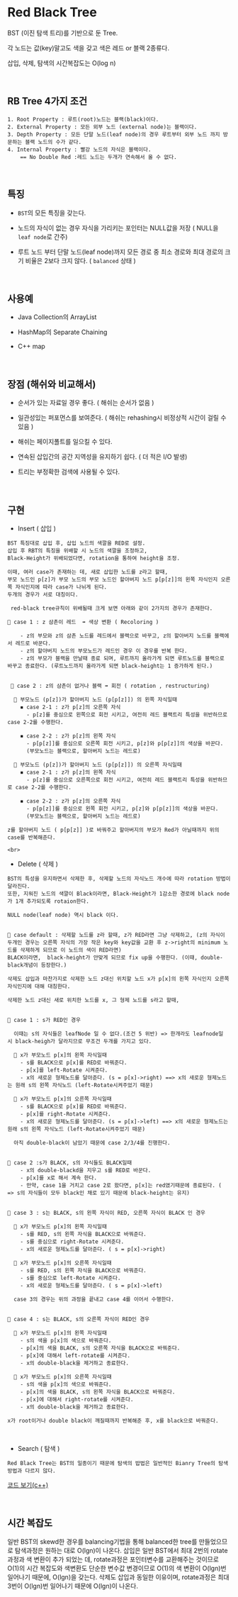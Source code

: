 # Red Black Tree

BST (이진 탐색 트리)를 기반으로 둔 Tree.

각 노드는 값(key)말고도 색을 갖고 색은 레드 or 블랙 2종류다.

삽입, 삭제, 탐색의 시간복잡도는 O(log n)

<br>

## RB Tree 4가지 조건

```
1. Root Property : 루트(root)노드는 블랙(black)이다.
2. External Property : 모든 외부 노드 (external node)는 블랙이다.
3. Depth Property : 모든 단말 노드(leaf node)의 경우 루트부터 외부 노드 까지 방문하는 블랙 노드의 수가 같다.
4. Internal Property : 빨강 노드의 자식은 블랙이다.
    == No Double Red :레드 노드는 두개가 연속해서 올 수 없다.
```

<br>

## 특징

- `BST`의 모든 특징을 갖는다.

- 노드의 자식이 없는 경우 자식을 가리키는 포인터는 NULL값을 저장 ( NULL을 `leaf node`로 간주)
- 루트 노드 부터 단말 노드(leaf node)까지 모든 경로 중 최소 경로와 최대 경로의 크기 비율은 2보다 크지 않다. ( `balanced` 상태 )

<br>

## 사용예

- Java Collection의 ArrayList

- HashMap의 Separate Chaining
- C++ map

<br>

## 장점 (해쉬와 비교해서)

- 순서가 있는 자료일 경우 좋다. ( 해쉬는 순서가 없음 )

- 일관성있는 퍼포먼스를 보여준다. ( 해쉬는 rehashing시 비정상적 시간이 걸릴 수 있음 )
- 해쉬는 페이지폴트를 일으킬 수 있다.
- 연속된 삽입간의 공간 지역성을 유지하기 쉽다. ( 더 적은 I/O 발생)
- 트리는 부정확한 검색에 사용될 수 있다.

<br>

## 구현

- Insert ( 삽입 )

```
BST 특징대로 삽입 후, 삽입 노드의 색깔을 RED로 설정.
삽입 후 RBT의 특징을 위배할 시 노드의 색깔을 조정하고,
Black-Height가 위배되었다면, rotation을 통하여 height을 조정.

이때, 여러 case가 존재하는 데, 새로 삽입한 노드를 z라고 할때,
부모 노드인 p[z]가 부모 노드의 부모 노드인 할아버지 노드 p[p[z]]의 왼쪽 자식인지 오른쪽 자식인지에 따라 case가 나뉘게 된다.
두개의 경우가 서로 대칭이다.

 red-black tree규칙이 위배될때 크게 보면 아래와 같이 2가지의 경우가 존재한다.

🔴 case 1 : z 삼촌이 레드  ➡ 색상 변환 ( Recoloring )

    - z의 부모와 z의 삼촌 노드를 레드에서 블랙으로 바꾸고, z의 할아버지 노드를 블랙에서 레드로 바꾼다.
    - z의 할아버지 노드의 부모노드가 레드인 경우 이 경우를 반복 한다.
    - z의 부모가 블랙을 만날때 종료 되며, 루트까지 올라가게 되면 루트노드를 블랙으로 바꾸고 종료한다. (루트노드까지 올라가게 되면 black-height는 1 증가하게 된다.)


 🔴 case 2 : z의 삼촌이 없거나 블랙 ➡ 회전 ( rotation , restructuring)

  🔸 부모노드 (p[z])가 할아버지 노드 (p[p[z]]) 의 왼쪽 자식일때
    ◾ case 2-1 : z가 p[z]의 오른쪽 자식
      - p[z]를 중심으로 왼쪽으로 회전 시키고, 여전히 레드 블랙트리 특성을 위반하므로 case 2-2를 수행한다.

    ◾ case 2-2 : z가 p[z]의 왼쪽 자식
      - p[p[z]]를 중심으로 오른쪽 회전 시키고, p[z]와 p[p[z]]의 색상을 바꾼다.
      (부모노드는 블랙으로, 할아버지 노드는 레드로)

  🔸 부모노드 (p[z])가 할아버지 노드 (p[p[z]]) 의 오른쪽 자식일때
    ◾ case 2-1 : z가 p[z]의 왼쪽 자식
      - p[z]를 중심으로 오른쪽으로 회전 시키고, 여전히 레드 블랙트리 특성을 위반하므로 case 2-2를 수행한다.

    ◾ case 2-2 : z가 p[z]의 오른쪽 자식
      - p[p[z]]를 중심으로 왼쪽 회전 시키고, p[z]와 p[p[z]]의 색상을 바꾼다.
      (부모노드는 블랙으로, 할아버지 노드는 레드로)

z를 할아버지 노드 ( p[p[z]] )로 바꿔주고 할아버지의 부모가 Red가 아닐때까지 위의 case를 반복해준다.
```

    <br>

- Delete ( 삭제 )

```
BST의 특성을 유지하면서 삭제한 후, 삭제할 노드의 자식노드 개수에 따라 rotation 방법이 달라진다.
또한, 지워진 노드의 색깔이 Black이라면, Black-Height가 1감소한 경로에 black node가 1개 추가되도록 rotaion한다.

NULL node(leaf node) 역시 black 이다.


🔴 case default : 삭제할 노드를 z라 할때, z가 RED라면 그냥 삭제하고, (z의 자식이 두개인 경우는 오른쪽 자식의 가장 작은 key와 key값을 교환 후 z->right의 minimum 노드를 삭제하게 되므로 이 노드의 색이 RED라면)
BLACK이라면,  black-height가 안맞게 되므로 fix up을 수행한다. (이때, double-black개념이 등장한다.)

삭제도 삽입과 마찬가지로 삭제한 노드 z대신 위치할 노드 x가 p[x]의 왼쪽 자식인지 오른쪽 자식인지에 대해 대칭한다.

삭제한 노드 z대신 새로 위치한 노드를 x, 그 형제 노드를 s라고 할때,


🔴 case 1 : s가 RED인 경우

  이때는 s의 자식들은 leafNode 일 수 없다.(조건 5 위반) => 한개라도 leafnode일 시 black-heigh가 달라지므로 무조건 두개를 가지고 있다.

  🔸 x가 부모노드 p[x]의 왼쪽 자식일때
    - s를 BLACK으로 p[x]를 RED로 바꿔준다.
    - p[x]를 left-Rotate 시켜준다.
    - x의 새로운 형제노드를 달아준다. (s = p[x]->right) ==> x의 새로운 형제노드는 원래 s의 왼쪽 자식노드 (left-Rotate시켜주었기 때문)

  🔸 x가 부모노드 p[x]의 오른쪽 자식일때
    - s를 BLACK으로 p[x]를 RED로 바꿔준다.
    - p[x]를 right-Rotate 시켜준다.
    - x의 새로운 형제노드를 달아준다. (s = p[x]->left) ==> x의 새로운 형제노드는 원래 s의 왼쪽 자식노드 (left-Rotate시켜주었기 때문)

  아직 double-black이 남았기 때문에 case 2/3/4를 진행한다.


🔴 case 2 :s가 BLACK, s의 자식들도 BLACK일때
    - x의 double-blackd을 지우고 s를 RED로 바꾼다.
    - p[x]를 x로 해서 계속 한다.
    - 만약, case 1을 거치고 case 2로 왔다면, p[x]는 red였기때문에 종료된다. ( => s의 자식들이 모두 black인 채로 있기 때문에 black-height는 유지)


🔴 case 3 : s는 BLACK, s의 왼쪽 자식이 RED, 오른쪽 자식이 BLACK 인 경우

  🔸 x가 부모노드 p[x]의 왼쪽 자식일때
    - s를 RED, s의 왼쪽 자식을 BLACK으로 바꿔준다.
    - s를 중심으로 right-Rotate 시켜준다.
    - x의 새로운 형제노드를 달아준다. ( s = p[x]->right)

  🔸 x가 부모노드 p[x]의 오른쪽 자식일때
    - s를 RED, s의 왼쪽 자식을 BLACK으로 바꿔준다.
    - s를 중심으로 left-Rotate 시켜준다.
    - x의 새로운 형제노드를 달아준다. ( s = p[x]->left)

  case 3의 경우는 위의 과정을 끝내고 case 4를 이어서 수행한다.


🔴 case 4 : s는 BLACK, s의 오른쪽 자식이 RED인 경우

  🔸 x가 부모노드 p[x]의 왼쪽 자식일때
    - s의 색을 p[x]의 색으로 바꿔준다.
    - p[x]의 색을 BLACK, s의 오른쪽 자식을 BLACK으로 바꿔준다.
    - p[x]에 대해서 left-rotate를 시켜준다.
    - x의 double-black을 제거하고 종료한다.

  🔸 x가 부모노드 p[x]의 오른쪽 자식일때
    - s의 색을 p[x]의 색으로 바꿔준다.
    - p[x]의 색을 BLACK, s의 왼쪽 자식을 BLACK으로 바꿔준다.
    - p[x]에 대해서 right-rotate를 시켜준다.
    - x의 double-black을 제거하고 종료한다.

x가 root이거나 double black이 깨질때까지 반복해준 후, x를 black으로 바꿔준다.
```

   <br>

- Search ( 탐색 )

```
Red Black Tree는 BST의 일종이기 때문에 탐색의 밥법은 일반적인 Bianry Tree의 탐색 방법과 다르지 않다.
```

[코드 보기(c++)](https://gist.github.com/gowoonsori/81cbae744163b40597476fc346d476a5)

<br>

## 시간 복잡도

일반 BST의 skewd한 경우를 balancing기법을 통해 balanced한 tree를 만들었으므로 탐색과정은 원하는 대로 O(lgn)이 나온다.
삽입은 일반 BST에서 최대 2번의 rotate과정과 색 변환이 추가 되었는 데, rotate과정은 포인터변수를 교환해주는 것이므로 O(1)의 시간 복잡도와 색변환도 단순한 변수값 변경이므로 O(1)의 색 변환이 O(lgn)번 일어나기 때문에, O(lgn)을 갖는다.
삭제도 삽입과 동일한 이유이며, rotate과정은 최대 3번이 O(lgn)번 일어나기 때문에 O(lgn)이 나온다.
